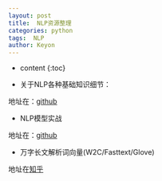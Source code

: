 ```yaml
---
layout: post
title:  NLP资源整理
categories: python
tags:  NLP
author: Keyon
---
```

* content
{:toc}

* 关于NLP各种基础知识细节：

地址在：[github](https://github.com/DA-southampt)

* NLP模型实战

地址在：[github](https://github.com/DA-southampton/Tech_Aarticle)

* 万字长文解析词向量(W2C/Fasttext/Glove)

地址在[知乎](https://zhuanlan.zhihu.com/p/164999424)